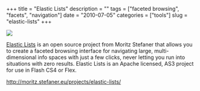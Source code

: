 +++
title = "Elastic Lists"
description = ""
tags = ["faceted browsing", "facets", "navigation"]
date = "2010-07-05"
categories = ["tools"]
slug = "elastic-lists"
+++


<div class="tool-screenshot mb1"><a href="http://moritz.stefaner.eu/projects/elastic-lists/"><img id="bluga-thumbnail-2772" class="bluga-thumbnail custom" src="http://media.konigi.com/bluga/
wt5230824d00b24_custom.jpg"/></a></div><p><a href="http://moritz.stefaner.eu/projects/elastic-lists/">Elastic Lists</a> is an open source project from Moritz Stefaner that allows you to create a faceted browsing interface for navigating large, multi-dimensional info spaces with just a few clicks, never letting you run into situations with zero results. Elastic Lists is an Apache licensed, AS3 project for use in Flash CS4 or Flex.</p>

  
<p><a href="http://moritz.stefaner.eu/projects/elastic-lists/">http://moritz.stefaner.eu/projects/elastic-lists/</a></p>
      
